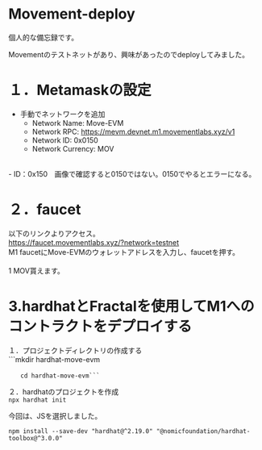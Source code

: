 # Movement-deploy

個人的な備忘録です。

Movementのテストネットがあり、興味があったのでdeployしてみました。

# １．Metamaskの設定
- 手動でネットワークを追加
    - Network Name: Move-EVM
    - Network RPC: https://mevm.devnet.m1.movementlabs.xyz/v1
    - Network ID: 0x0150
    - Network Currency: MOV
<br>
- ID：0x150　画像で確認すると0150ではない。0150でやるとエラーになる。

# ２．faucet
以下のリンクよりアクセス。<br>
    <https://faucet.movementlabs.xyz/?network=testnet>
<br>M1 faucetにMove-EVMのウォレットアドレスを入力し、faucetを押す。<br>
<br>1 MOV貰えます。

# 3.hardhatとFractalを使用してM1へのコントラクトをデプロイする
１．プロジェクトディレクトリの作成する<br>
    ```mkdir hardhat-move-evm
    
    　　cd hardhat-move-evm```


２．hardhatのプロジェクトを作成<br>
 ```npx hardhat init ```

 今回は、JSを選択しました。

```
npm install --save-dev "hardhat@^2.19.0" "@nomicfoundation/hardhat-toolbox@^3.0.0"
```








